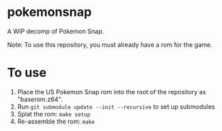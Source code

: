 # pokemonsnap
A WIP decomp of Pokemon Snap. 

Note: To use this repository, you must already have a rom for the game.

# To use
1. Place the US Pokemon Snap rom into the root of the repository as "baserom.z64".
2. Run `git submodule update --init --recursive` to set up submodules
3. Splat the rom: `make setup`
4. Re-assemble the rom: `make`
